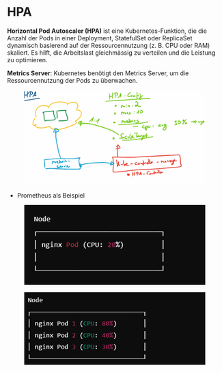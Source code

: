 # HPA

**Horizontal Pod Autoscaler (HPA)** ist eine Kubernetes-Funktion, die die Anzahl der Pods in einer Deployment, StatefulSet oder ReplicaSet dynamisch basierend auf der Ressourcennutzung (z. B. CPU oder RAM) skaliert. Es hilft, die Arbeitslast gleichmässig zu verteilen und die Leistung zu optimieren.

**Metrics Server**: Kubernetes benötigt den Metrics Server, um die Ressourcennutzung der Pods zu überwachen.

<figure><img src=".gitbook/assets/image (6).png" alt=""><figcaption></figcaption></figure>

* Prometheus als Beispiel

<figure><img src=".gitbook/assets/image (11).png" alt=""><figcaption></figcaption></figure>

<figure><img src=".gitbook/assets/image (13).png" alt=""><figcaption></figcaption></figure>
